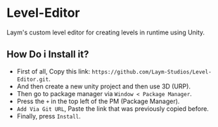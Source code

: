 # Level-Editor
Laym's custom level editor for creating levels in runtime using Unity.

## How Do i Install it?
- First of all, Copy this link: ``https://github.com/Laym-Studios/Level-Editor.git``.
- And then create a new unity project and then use 3D (URP).
- Then go to package manager via ``Window < Package Manager``.
- Press the ``+`` in the top left of the PM (Package Manager).
- ``Add Via Git URL``, Paste the link that was previously copied before.
- Finally, press ``Install``.
